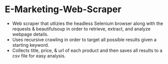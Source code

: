 # E-Marketing-Web-Scraper

- Web scraper that utlizies the headless Selenium browser along with the requests & beautifulsoup in order to retrieve, extract, and analyze webpage details.
- Uses recursive crawling in order to target all possible results given a starting keyword.
- Collects title, price, & url of each product and then saves all results to a csv file for easy analysis.
